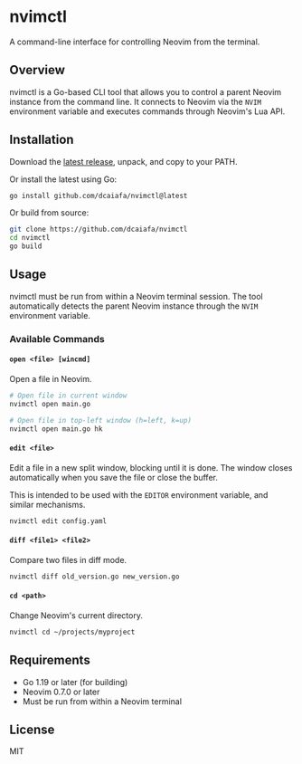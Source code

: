 # nvimctl

A command-line interface for controlling Neovim from the terminal.

## Overview

nvimctl is a Go-based CLI tool that allows you to control a parent Neovim
instance from the command line. It connects to Neovim via the `NVIM` environment
variable and executes commands through Neovim's Lua API.

## Installation

Download the [latest
release](https://github.com/dcaiafa/nvimctl/releases/latest), unpack, and copy
to your PATH.

Or install the latest using Go:

```bash
go install github.com/dcaiafa/nvimctl@latest
```

Or build from source:

```bash
git clone https://github.com/dcaiafa/nvimctl
cd nvimctl
go build
```

## Usage

nvimctl must be run from within a Neovim terminal session. The tool
automatically detects the parent Neovim instance through the `NVIM` environment
variable.

### Available Commands

#### `open <file> [wincmd]`
Open a file in Neovim.

```bash
# Open file in current window
nvimctl open main.go

# Open file in top-left window (h=left, k=up)
nvimctl open main.go hk
```
#### `edit <file>`
Edit a file in a new split window, blocking until it is done. The window closes
automatically when you save the file or close the buffer. 

This is intended to be used with the `EDITOR` environment variable, and similar
mechanisms.

```bash
nvimctl edit config.yaml
```

#### `diff <file1> <file2>`
Compare two files in diff mode. 

```bash
nvimctl diff old_version.go new_version.go
```

#### `cd <path>`
Change Neovim's current directory.

```bash
nvimctl cd ~/projects/myproject
```

## Requirements

- Go 1.19 or later (for building)
- Neovim 0.7.0 or later
- Must be run from within a Neovim terminal

## License

MIT
